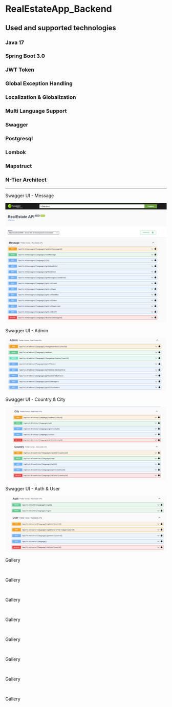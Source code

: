 # RealEstateApp_Backend


## Used and supported technologies

### Java 17
### Spring Boot 3.0
### JWT Token
### Global Exception Handling
### Localization & Globalization
### Multi Language Support
### Swagger
### Postgresql
### Lombok
### Mapstruct
### N-Tier Architect

<hr/>

 <p>Swagger UI - Message<p/>
  <img src="https://github.com/fdeniz07/RealEstateBackend/blob/Fatih/img/Swagger%20UI%20-%20Message.png" />

   <p>Swagger UI - Admin<p/>
  <img src="https://github.com/fdeniz07/RealEstateBackend/blob/Fatih/img/Swagger%20UI%20-%20Admin.png" />

   <p>Swagger UI - Country & City<p/>
  <img src="https://github.com/fdeniz07/RealEstateBackend/blob/Fatih/img/Swagger%20UI%20-%20Country%20%26%20City.png" />

   <p>Swagger UI - Auth & User<p/>
  <img src="https://github.com/fdeniz07/RealEstateBackend/blob/Fatih/img/Swagger%20UI%20-%20Auth%20%26%20User.png" />

   <p>Gallery<p/>
  <img src="" />

   <p>Gallery<p/>
  <img src="" />

   <p>Gallery<p/>
  <img src="" />

   <p>Gallery<p/>
  <img src="" />

   <p>Gallery<p/>
  <img src="" />

   <p>Gallery<p/>
  <img src="" />

   <p>Gallery<p/>
  <img src="" />

   <p>Gallery<p/>
  <img src="" />

  
